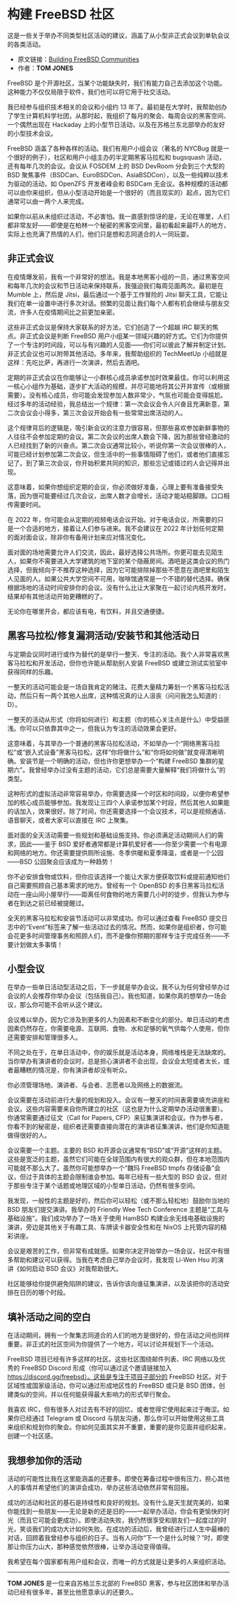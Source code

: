 # 构建 FreeBSD 社区

这是一些关于举办不同类型社区活动的建议，涵盖了从小型非正式会议到单轨会议的各类活动。

- 原文链接：[Building FreeBSD Communities](https://freebsdfoundation.org/wp-content/uploads/2022/01/Building-FreeBSD-Communities.pdf)
- 作者：**TOM JONES**

FreeBSD 是个开源社区，当某个功能缺失时，我们有能力自己去添加这个功能。这种能力不仅仅局限于软件，我们也可以将它用于社交活动。

我已经参与组织技术相关的会议和小组约 13 年了。最初是在大学时，我帮助创办了学生计算机科学社团，从那时起，我组织了每月的聚会、每周会议的黑客空间、一个偶然出现在 Hackaday 上的小型节日活动，以及在苏格兰东北部举办的友好的小型技术会议。

FreeBSD 涵盖了各种各样的活动。我们有用户小组会议（著名的 NYCBug 就是一个很好的例子），社区和用户小组主办的半定期黑客马拉松和 bugsquash 活动，还有每年几次的会议。会议从 FOSDEM 上的 BSD DevRoom 分会到三个大型的 BSD 聚焦事件（BSDCan、EuroBSDCon、AsiaBSDCon），以及一些纯粹以技术为驱动的活动，如 OpenZFS 开发者峰会和 BSDCam 无会议。各种规模的活动都可以由你来组织，但从小型活动开始是一个很好的（而且现实的）起点，因为它们通常可以由一两个人来完成。

如果你以前从未组织过活动，不必害怕。我一直感到惊讶的是，无论在哪里，人们都非常友好——即使是在柏林一个秘密的黑客空间里，最初看起来最吓人的地方，实际上也充满了热情的人们，他们只是想和志同道合的人一同玩耍。

## 非正式会议

在疫情爆发前，我有一个非常好的想法。我是本地黑客小组的一员，通过黑客空间和每年几次的会议和节日活动来保持联系，我强迫我们每周见面两次。最初是在 Mumble 上，然后是 Jitsi，最后通过一个基于工作冒险的 Jitsi 聊天工具，它能让我们在单一设置中进行多次对话。频繁的见面让我们每个人都有机会继续与朋友交流，许多人在疫情期间比之前更加亲密。

这些非正式会议是保持大家联系的好方法，它们创造了一个超越 IRC 聊天的焦点。非正式会议是判断 FreeBSD 用户小组某一领域兴趣的好方式。它们为你提供了一个专注的时间段，可以与有兴趣的人见面——你们可以彼此了解并制定计划。非正式会议也可以附带其他活动。多年来，我帮助组织的 TechMeetUp 小组就是这样：先吃比萨，再进行一次演讲，然后去酒吧。

定期的非正式会议在你能够让一小群核心成员承诺参加时效果最佳。你可以利用这一核心小组作为基础，逐步扩大活动的规模，并尽可能地将其公开并宣传（或根据需要）。没有核心成员，你可能会发现参加人数非常少，气氛也可能会变得尴尬。经过多年的活动经验，我总结出一个规律：第一次会议会令人兴奋且充满新意，第二次会议会小得多，第三次会议开始会有一些常常出席活动的人。

这个规律背后的逻辑是，吸引新会议的注意力很容易，但那些喜欢参加新鲜事物的人往往不会参加定期的会议。第二次会议的出席人数会下降，因为那些曾经激动的人已经找到了新的兴奋点。第二次会议通常比较小，听说你第一次会议很棒的人，可能已经计划参加第二次会议，但生活中的一些事情阻碍了他们，或者他们直接忘记了。到了第三次会议，你开始积累共同的知识，那些忘记或错过的人会记得并出现。

这意味着，如果你想组织定期的会议，你必须做好准备，心理上要有准备接受失落，因为很可能要经过几次会议，出席人数才会增长，活动才能站稳脚跟。口口相传需要时间。

在 2022 年，你可能会从定期的视频电话会议开始。对于电话会议，所需要的只是一个合适的地方，接着让人们参与进来。我不会建议在 2022 年计划任何定期的面对面会议，除非你有备用计划来应对情况变化。

面对面的场地需要允许人们交流，因此，最好选择公共场所。你更可能去见陌生人，如果你不需要进入大学建筑的地下室的某个隐蔽房间。酒吧是这类会议的热门选择，但我倾向于不推荐这种选择，因为它可能排除掉那些不愿意在酒吧里和陌生人见面的人。如果公共大学空间不可用，咖啡馆通常是一个不错的替代选择。确保根据场地的活动时间安排你的会议。没有什么比让大家聚在一起讨论内核开发时，结果却有其他活动开始更糟糕的了。

无论你在哪里开会，都应该有电，有饮料，并且交通便捷。

## 黑客马拉松/修复漏洞活动/安装节和其他活动日

与定期会议同时进行或作为替代的是举行一整天、专注的活动。我个人非常喜欢黑客马拉松和开发活动，但你也许能从帮助别人安装 FreeBSD 或建立测试实验室中获得同样的乐趣。

一整天的活动可能会是一场自我肯定的赌注。花费大量精力筹划一个黑客马拉松活动，然后只有一两个其他人出席，这种情况真的让人沮丧（问问我怎么知道的 : D）。

一整天的活动从形式（你将如何进行）和主题（你的核心关注点是什么）中受益匪浅。你可以只依靠其中之一，但我认为专注的活动效果会更好。

这意味着，与其举办一个普通的黑客马拉松活动，不如举办一个“网络黑客马拉松”或“嵌入式设备”黑客马拉松，这样“你将做什么”和“你将如何做”就变得清晰明确。安装节是一个明确的活动，但也许你更想举办一个“构建 FreeBSD 集群的星期六”。我曾经举办过没有主题的活动，它们总是需要大量解释“我们将做什么”的类型。

这种形式的虚拟活动非常容易举办，你需要选择一个时区和时间段，以便你希望参加的核心成员能够参加。我发现让三四个人承诺参加某个时段，然后其他人如果能的话加入，效果很好。除了时间，你还需要选择一个会议技术，可以是视频通话、语音聊天，或者大家可以直接在 IRC 上聚集。

面对面的全天活动需要一些规划和基础设施支持。你必须满足活动期间人们的需求，因此——鉴于 BSD 爱好者通常都是计算机爱好者——你至少需要一个有电源和网络的地方。你还需要提供厕所设施、冬季供暖和夏季降温，或者是一个公园——BSD 公园聚会应该成为一种趋势！

你不必安排食物或饮料，但你应该选择一个能让大家方便获取饮料或提前通知他们自己需要照顾自己基本需求的地方。曾经有一个 OpenBSD 的多日黑客马拉松活动在一座山间小屋举行——距离任何食物的地方需要几小时的徒步，但我认为参与者在到达之前已经被提醒过。

全天的黑客马拉松和安装节活动可以非常成功。你可以通过查看 FreeBSD 提交日志中的“Event”标签来了解一些活动过去的情况。然而，如果你是组织者，你可能会花更多时间管理事务和照顾人们，而不是像你预期的那样专注于完成任务——不要计划做太多事情！

## 小型会议

在举办一些单日活动型活动之后，下一步就是举办会议。我不认为任何曾经举办过会议的人会推荐你举办会议（包括我自己）。我也知道，如果你真的想举办一场会议，那么你可能不会听从这个建议。

会议难以举办，因为它涉及到更多的人为因素和不断变化的部分。单日活动的考虑因素仍然存在，你需要电源、互联网、食物、水和足够的氧气供每个人使用，但你还需要安排和管理很多人。

不同之处在于，在单日活动中，你的娱乐就是活动本身，网络堆栈是无法缺席的。当你举办有演讲者的会议时，总是担心演讲者不会出现，会议会太短或者太长，或者最糟糕的情况是，你有演讲者却没有听众。

你必须管理场地、演讲者、与会者、志愿者以及网络上的数据流。

会议需要在活动前进行大量的规划和投入。会议有一整天的时间表需要填充讲座和会议。这些内容需要来自你所建立的社区（这也是为什么定期举办活动很重要）。你通常需要通过征文（Call for Papers, CFP）来征集演讲和会议。作为参与者，你看不到的秘密是，组织者还需要直接向潜在的演讲者征集演讲，他们是你知道能做得很好的人。

会议需要一个主题。主要的 BSD 和开源会议通常有“BSD”或“开源”这样的主题。这些是宽泛的主题，虽然它们可能在全球范围内有很大的观众群，但在本地范围内可能就不那么大了。虽然你可能想举办一个“魏玛 FreeBSD tmpfs 存储设备”会议，但过于具体的主题会限制谁会参加。每年已经有一些大型的 BSD 会议，但对于那些专注于某个话题或地理区域的小型单日活动，仍然有很多空间。

我发现，一般性的主题是好的，然后你可以轻松（或不那么轻松地）鼓励你当地的 BSD 朋友们提交演讲。我举办的 Friendly Wee Tech Conference 主题是“工具与基础设施”。我们成功举办了一场关于使用 HamBSD 构建业余无线电基础设施的演讲，旁边是其他关于有趣工具、车牌读卡器安全性和在 NixOS 上托管内容的精彩讲座。

会议是艰苦的工作，但非常有成就感。如果你决定开始举办一场会议，社区中有很多帮助和建议可以获得。当我在考虑自己举办会议时，我发现 Li-Wen Hsu 的演讲《如何启动 BSD 会议》对我帮助很大。

社区能够给你提供避免陷阱的建议，告诉你该向谁征集演讲，以及该把你的活动安排在日历的哪个时段。

## 填补活动之间的空白

在活动期间，拥有一个聚集志同道合的人们的地方是很好的，但在活动之间也同样重要。非正式的社区空间为你提供了一个地方，可以讨论并规划下一个活动。

FreeBSD 项目已经有许多这样的社区。这些社区围绕邮件列表、IRC 网络以及优秀的 FreeBSD Discord 形成（你可以通过这个邀请链接加入 https://discord.gg/freebsd）。这些是专注于项目子部分的 FreeBSD 社区。对于区域性或国家级活动，你可以通过形成地区性的 FreeBSD 或只是 BSD 团体，创建类似的空间，并以任何能获得最大影响力的形式举行聚会。

我喜欢 IRC，但有很多人对过去有不好的回忆，或者觉得它使用起来过于晦涩。如果你已经通过 Telegram 或 Discord 与朋友沟通，那么你可以开始使用这些工具来组织和规划你的聚会。你如何见面其实并不重要，重要的是你见面并组织起来，创建一个社区感。

## 我想参加你的活动

活动的可能性比我在这里能涵盖的还要多。即使在筹备过程中很有压力，担心其他人的事情并希望他们的演讲会成功，举办这些活动依然非常有回报。

成功的活动和社区的基石是持续性和良好的规划。没有什么是天生就完美的，如果你能找到一些朋友——无论是新的还是旧的——一起举办活动，你会有更愉快的时光（而且它可能会更成功）。即使活动失败，我仍然很享受和朋友们一起度过的时光，笑谈我们的成功大计如何失败。在成功的活动后，我曾经进行过人生中最棒的对话，回顾着我曾经参与组织的日子。当有人问你“下一个是什么时候？”时，即使那让你压力山大，那种感觉依然很棒，让举办活动变得值得。

我希望在每个国家都有用户组和会议，而唯一的方式就是让更多的人来组织活动。

---

**TOM JONES** 是一位来自苏格兰东北部的 FreeBSD 黑客，参与社区团体和举办活动已经有很多年，甚至比他愿意承认的还要久。
